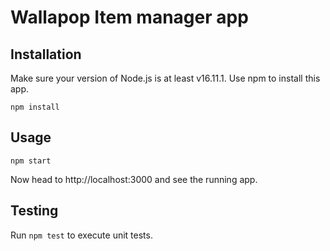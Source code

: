 # Wallapop Item manager app

## Installation
Make sure your version of Node.js is at least v16.11.1.
Use npm to install this app.

`npm install`

## Usage
`npm start`

Now head to http://localhost:3000 and see the running app.

## Testing
Run `npm test` to execute unit tests.

